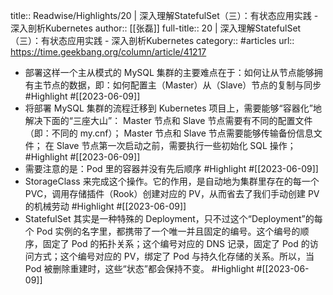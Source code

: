 title:: Readwise/Highlights/20 | 深入理解StatefulSet（三）：有状态应用实践 - 深入剖析Kubernetes
author:: [[张磊]]
full-title:: 20 | 深入理解StatefulSet（三）：有状态应用实践 - 深入剖析Kubernetes
category:: #articles
url:: https://time.geekbang.org/column/article/41217

- 部署这样一个主从模式的 MySQL 集群的主要难点在于：如何让从节点能够拥有主节点的数据，即：如何配置主（Master）从（Slave）节点的复制与同步 #Highlight #[[2023-06-09]]
- 将部署 MySQL 集群的流程迁移到 Kubernetes 项目上，需要能够“容器化”地解决下面的“三座大山”：
  Master 节点和 Slave 节点需要有不同的配置文件（即：不同的 my.cnf）；
  Master 节点和 Slave 节点需要能够传输备份信息文件；
  在 Slave 节点第一次启动之前，需要执行一些初始化 SQL 操作； #Highlight #[[2023-06-09]]
- 需要注意的是：Pod 里的容器并没有先后顺序 #Highlight #[[2023-06-09]]
- StorageClass 来完成这个操作。它的作用，是自动地为集群里存在的每一个 PVC，调用存储插件（Rook）创建对应的 PV，从而省去了我们手动创建 PV 的机械劳动 #Highlight #[[2023-06-09]]
- StatefulSet 其实是一种特殊的 Deployment，只不过这个“Deployment”的每个 Pod 实例的名字里，都携带了一个唯一并且固定的编号。这个编号的顺序，固定了 Pod 的拓扑关系；这个编号对应的 DNS 记录，固定了 Pod 的访问方式；这个编号对应的 PV，绑定了 Pod 与持久化存储的关系。所以，当 Pod 被删除重建时，这些“状态”都会保持不变。 #Highlight #[[2023-06-09]]